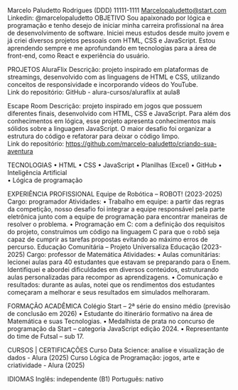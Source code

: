 Marcelo Paludetto Rodrigues
(DDD) 11111-1111
Marcelopaludetto@start.com
Linkedin: @marcelopaludetto
OBJETIVO
Sou apaixonado por lógica e programação e tenho desejo de iniciar minha carreira profissional na área de desenvolvimento de software. Iniciei meus estudos desde muito jovem e já criei diversos projetos pessoais com HTML, CSS e JavaScript. Estou aprendendo sempre e me aprofundando em tecnologias para a área de front-end, como React e experiência do usuário.

PROJETOS 
AluraFlix 
Descrição: projeto inspirado em plataformas de streamings, desenvolvido com as linguagens de HTML e CSS, utilizando conceitos de responsividade e incorporando vídeos do YouTube.   
Link do repositório: GitHub - alura-cursos/aluraflix at aula8 

Escape Room 
Descrição: projeto inspirado em jogos que possuem diferentes finais, desenvolvido com HTML, CSS e JavaScript. Para além dos conhecimentos em lógica, esse projeto apresenta conhecimentos mais sólidos sobre a linguagem JavaScript. O maior desafio foi organizar a estrutura do código e refatorar para deixar o código limpo.  
Link do repositório: https://github.com/marcelo-paludetto/criando-sua-aventura 

TECNOLOGIAS 
    • HTML 
    • CSS 
    • JavaScript 
    • Planilhas (Excel) 
    • GitHub 
    • Inteligência Artificial  
    • Lógica de programação













EXPERIÊNCIA PROFISSIONAL
Equipe de Robótica – ROBOT! (2023-2025) 
Cargo: programador 
Atividades: 
    • Trabalho em equipe: a partir das regras da competição, nosso desafio foi integrar a equipe responsável pela parte eletrônica junto com a equipe de programação para encontrar maneiras de resolver o problema. 
    • Programação em C: com a definição dos requisitos do projeto, construímos um código na linguagem C para que o robô seja capaz de cumprir as tarefas propostas evitando ao máximo erros de percurso. 
Educação Comunitária – Projeto Universaliza Educação (2023-2025) 
Cargo: professor de Matemática 
Atividades: 
    • Aulas comunitárias: lecionei aulas para 40 estudantes que estavam se preparando para o Enem. Identifiquei e abordei dificuldades em diversos conteúdos, estruturando aulas personalizadas para recompor as aprendizagens. 
    • Comunicação e resultados: durante as aulas, notei que os rendimentos dos estudantes começaram a melhorar e seus resultados em simulados melhoraram.

FORMAÇÃO ACADÊMICA
Colégio Start – 2ª série do ensino médio (previsão de conclusão em 2026) 
    • Estudante do itinerário formativo na área de Matemática e suas Tecnologias. 
    • Medalhista de prata no concurso de programação da Start – categoria JavaScript edição 2024. 
    • Representante do time de Futsal – sub 17. 

CURSOS | CERTIFICAÇÕES
Curso Data Science: analise e visualização de dados - Alura (2025)
Curso Lógica de Programação: jogos, arte e criatividade - Alura (2025)

IDIOMAS
Inglês: independente (B1)
Português: nativo
